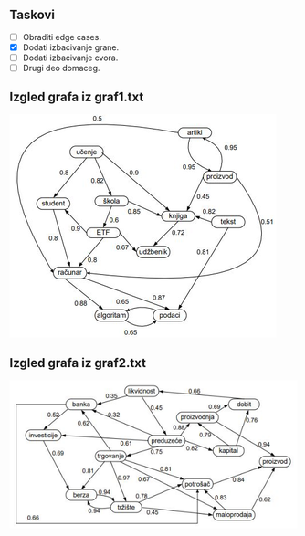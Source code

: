 ## Taskovi
- [ ] Obraditi edge cases.
- [X] Dodati izbacivanje grane.
- [ ] Dodati izbacivanje cvora.
- [ ] Drugi deo domaceg.

## Izgled grafa iz graf1.txt
![Slika grafa](G1.JPG)

## Izgled grafa iz graf2.txt
![Slika grafa](G2.JPG)